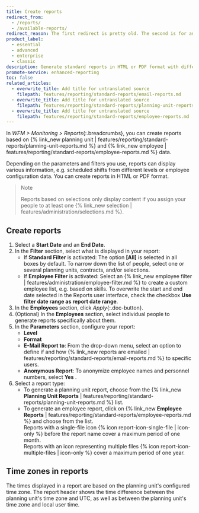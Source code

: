 ```yaml
---
title: Create reports
redirect_from:
  - /reports/
  - /available-reports/
redirect_reason: The first redirect is pretty old. The second is for an article deleted in April, 2022.
product_label:
  - essential
  - advanced
  - enterprise
  - classic
description: Generate standard reports in HTML or PDF format with different parameters.
promote-service: enhanced-reporting
toc: false
related_articles:
  - overwrite_title: Add title for untranslated source
    filepath: features/reporting/standard-reports/email-reports.md
  - overwrite_title: Add title for untranslated source
    filepath: features/reporting/standard-reports/planning-unit-reports.md
  - overwrite_title: Add title for untranslated source
    filepath: features/reporting/standard-reports/employee-reports.md
---
```


In _WFM > Monitoring > Reports_{:.breadcrumbs}, you can create reports based on {% link_new planning unit | features/reporting/standard-reports/planning-unit-reports.md %} and {% link_new employee | features/reporting/standard-reports/employee-reports.md %} data.

Depending on the parameters and filters you use, reports can display various information, e.g. scheduled shifts from different levels or employee configuration data. You can create reports in HTML or PDF format.

> Note
>
> Reports based on selections only display content if you assign your people to at least one {% link_new selection | features/administration/selections.md %}.

## Create reports

1. Select a **Start Date** and an **End Date**.
2. In the **Filter** section, select what is displayed in your report:
   - If **Standard Filter** is activated: The option **[All]** is selected in all boxes by default. To narrow down the list of people, select one or several planning units, contracts, and/or selections.
   - If **Employee Filter** is activated: Select an {% link_new employee filter | features/administration/employee-filter.md %} to create a custom employee list, e.g. based on skills. To overwrite the start and end date selected in the Reports user interface, check the checkbox **Use filter date range as report date range**.
3. In the **Employees** section, click _Apply_{:.doc-button}.
4. (Optional) In the **Employees** section, select individual people to generate reports specifically about them.
5. In the **Parameters** section, configure your report:
   - **Level**
   - **Format**
   - **E-Mail Report to**: From the drop-down menu, select an option to define if and how {% link_new reports are emailed | features/reporting/standard-reports/email-reports.md %} to specific users.
   - **Anonymous Report**: To anonymize employee names and personnel numbers, select **Yes** .
6. Select a report type:
   - To generate a planning unit report, choose from the {% link_new **Planning Unit Reports** | features/reporting/standard-reports/planning-unit-reports.md %} list.
   - To generate an employee report, click on {% link_new **Employee Reports** | features/reporting/standard-reports/employee-reports.md %} and choose from the list.<br>
     Reports with a single-file icon {% icon report-icon-single-file | icon-only %} before the report name cover a maximum period of one month.<br>
     Reports with an icon representing multiple files {% icon report-icon-multiple-files | icon-only %} cover a maximum period of one year.

## Time zones in reports

The times displayed in a report are based on the planning unit's configured time zone. The report header shows the time difference between the planning unit's time zone and UTC, as well as between the planning unit's time zone and local user time.
